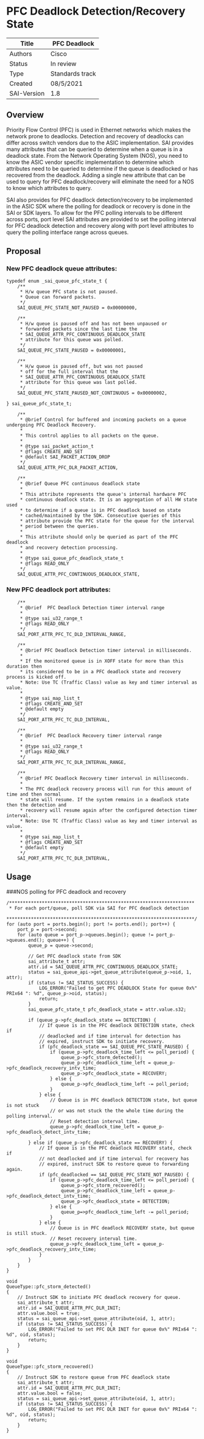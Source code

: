 # PFC Deadlock Detection/Recovery State

Title       | PFC Deadlock
------------|----------------
Authors     | Cisco
Status      | In review
Type        | Standards track
Created     | 08/5/2021
SAI-Version | 1.8

## Overview
Priority Flow Control (PFC) is used in Ethernet networks which makes the network prone to deadlocks. Detection and recovery of deadlocks can differ across switch vendors due to the ASIC implementation. SAI provides many attributes that can be queried to determine when a queue is in a deadlock state. From the Network Operating System (NOS), you need to know the ASIC vendor specific implementation to determine which attributes need to be queried to determine if the queue is deadlocked or has recovered from the deadlock. Adding a single new attribute that can be used to query for PFC deadlock/recovery will eliminate the need for a NOS to know which attributes to query.

SAI also provides for PFC deadlock detection/recovery to be implemented in the ASIC SDK where the polling for deadlock or recovery is done in the SAI or SDK layers. To allow for the PFC polling intervals to be different across ports, port level SAI attributes are provided to set the polling interval for PFC deadlock detection and recovery along with port level attributes to query the polling interface range across queues.

## Proposal

### New PFC deadlock queue attributes:
```
typedef enum _sai_queue_pfc_state_t {
    /** 
     * H/w queue PFC state is not paused.
     * Queue can forward packets.
     */
    SAI_QUEUE_PFC_STATE_NOT_PAUSED = 0x00000000,

    /**
     * H/w queue is paused off and has not been unpaused or
     * forwarded packets since the last time the
     * SAI_QUEUE_ATTR_PFC_CONTINUOUS_DEADLOCK_STATE
     * attribute for this queue was polled. 
     */
    SAI_QUEUE_PFC_STATE_PAUSED = 0x00000001,

    /**
     * H/w queue is paused off, but was not paused
     * off for the full interval that the
     * SAI_QUEUE_ATTR_PFC_CONTINUOUS_DEADLOCK_STATE
     * attribute for this queue was last polled.
     */
    SAI_QUEUE_PFC_STATE_PAUSED_NOT_CONTINUOUS = 0x00000002,

} sai_queue_pfc_state_t;

    /**
     * @brief Control for buffered and incoming packets on a queue undergoing PFC Deadlock Recovery.
     *
     * This control applies to all packets on the queue.
     *
     * @type sai_packet_action_t
     * @flags CREATE_AND_SET
     * @default SAI_PACKET_ACTION_DROP
     */
    SAI_QUEUE_ATTR_PFC_DLR_PACKET_ACTION,

    /**
     * @brief Queue PFC continuous deadlock state
     *
     * This attribute represents the queue's internal hardware PFC
     * continuous deadlock state. It is an aggregation of all HW state used
     * to determine if a queue is in PFC deadlock based on state
     * cached/maintained by the SDK. Consecutive queries of this
     * attribute provide the PFC state for the queue for the interval
     * period between the queries.
     *
     * This attribute should only be queried as part of the PFC deadlock 
     * and recovery detection processing.
     *
     * @type sai_queue_pfc_deadlock_state_t
     * @flags READ_ONLY
     */
    SAI_QUEUE_ATTR_PFC_CONTINUOUS_DEADLOCK_STATE,
```
### New PFC deadlock port attributes:
```
    /**
     * @brief  PFC Deadlock Detection timer interval range
     *
     * @type sai_u32_range_t
     * @flags READ_ONLY
     */
    SAI_PORT_ATTR_PFC_TC_DLD_INTERVAL_RANGE,

    /**
     * @brief PFC Deadlock Detection timer interval in milliseconds.
     *
     * If the monitored queue is in XOFF state for more than this duration then
     * its considered to be in a PFC deadlock state and recovery process is kicked off.
     * Note: Use TC (Traffic Class) value as key and timer interval as value.
     *
     * @type sai_map_list_t
     * @flags CREATE_AND_SET
     * @default empty
     */
    SAI_PORT_ATTR_PFC_TC_DLD_INTERVAL,

    /**
     * @brief  PFC Deadlock Recovery timer interval range
     *
     * @type sai_u32_range_t
     * @flags READ_ONLY
     */
    SAI_PORT_ATTR_PFC_TC_DLR_INTERVAL_RANGE,

    /**
     * @brief PFC Deadlock Recovery timer interval in milliseconds.
     *
     * The PFC deadlock recovery process will run for this amount of time and then normal
     * state will resume. If the system remains in a deadlock state then the detection and
     * recovery will resume again after the configured detection timer interval.
     * Note: Use TC (Traffic Class) value as key and timer interval as value.
     *
     * @type sai_map_list_t
     * @flags CREATE_AND_SET
     * @default empty
     */
    SAI_PORT_ATTR_PFC_TC_DLR_INTERVAL,
```
## Usage
###NOS polling for PFC deadlock and recovery
```
/********************************************************************
 * For each port/queue, poll SDK via SAI for PFC deadlock detection
 *********************************************************************/
for (auto port = ports.begin(); port != ports.end(); port++) {
    port_p = port->second;
    for (auto queue = port_p->queues.begin(); queue != port_p->queues.end(); queue++) {
        queue_p = queue->second;

        // Get PFC deadlock state from SDK
        sai_attribute_t attr;
        attr.id = SAI_QUEUE_ATTR_PFC_CONTINUOUS_DEADLOCK_STATE;
        status = sai_queue_api->get_queue_attribute(queue_p->oid, 1, attr);
        if (status != SAI_STATUS_SUCCESS) {
            LOG_ERROR("Failed to get PFC DEADLOCK State for queue 0x%" PRIx64 ": %d", queue_p->oid, status);
            return;
        }
        sai_queue_pfc_state_t pfc_deadlock_state = attr.value.s32;

        if (queue_p->pfc_deadlock_state == DETECTION) {
            // If queue is in the PFC deadlock DETECTION state, check if
            // deadlocked and if time interval for detection has 
            // expired, instruct SDK to initiate recovery.
            if (pfc_deadlock_state == SAI_QUEUE_PFC_STATE_PAUSED) {
                if (queue_p->pfc_deadlock_time_left <= poll_period) {
                    queue_p->pfc_storm_detected();
                    queue_p->pfc_deadlock_time_left = queue_p->pfc_deadlock_recovery_intv_time;
                    queue_p->pfc_deadlock_state = RECOVERY;
                } else {
                    queue_p->pfc_deadlock_time_left -= poll_period;
                }
            } else {
                // Queue is in PFC deadlock DETECTION state, but queue is not stuck
                // or was not stuck the the whole time during the polling interval.
                // Reset detection interval time.
                queue_p->pfc_deadlock_time_left = queue_p->pfc_deadlock_detect_intv_time;
            }
        } else if (queue_p->pfc_deadlock_state == RECOVERY) {
            // If queue is in the PFC deadlock RECOVERY state, check if
            // not deadlocked and if time interval for recovery has 
            // expired, instruct SDK to restore queue to forwarding again.
            if (pfc_deadlocked == SAI_QUEUE_PFC_STATE_NOT_PAUSED) {
                if (queue_p->pfc_deadlock_time_left <= poll_period) {
                    queue_p->pfc_storm_recovered();
                    queue_p->pfc_deadlock_time_left = queue_p->pfc_deadlock_detect_intv_time;
                    queue_p->pfc_deadlock_state = DETECTION;
                } else {
                    queue_p=>pfc_deadlock_time_left -= poll_period;
                }
            } else {
                // Queue is in PFC deadlock RECOVERY state, but queue is still stuck.
                // Reset recovery interval time.
                queue_p->pfc_deadlock_time_left = queue_p->pfc_deadlock_recovery_intv_time;
            }
        }
    }
}

void
QueueType::pfc_storm_detected() 
{
    // Instruct SDK to initiate PFC deadlock recovery for queue.
    sai_attribute_t attr;
    attr.id = SAI_QUEUE_ATTR_PFC_DLR_INIT;
    attr.value.bool = true;
    status = sai_queue_api->set_queue_attribute(oid, 1, attr);
    if (status != SAI_STATUS_SUCCESS) {
        LOG_ERROR("Failed to set PFC DLR INIT for queue 0x%" PRIx64 ": %d", oid, status);
        return;
    }
}

void
QueueType::pfc_storm_recovered() 
{
    // Instruct SDK to restore queue from PFC deadlock state
    sai_attribute_t attr;
    attr.id = SAI_QUEUE_ATTR_PFC_DLR_INIT;
    attr.value.bool = false;
    status = sai_queue_api->set_queue_attribute(oid, 1, attr);
    if (status != SAI_STATUS_SUCCESS) {
        LOG_ERROR("Failed to set PFC DLR INIT for queue 0x%" PRIx64 ": %d", oid, status);
        return;
    }
}
```
